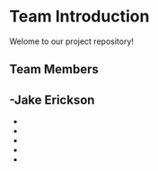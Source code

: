 # Team Introduction

Welome to our project repository!

## Team Members

-Jake Erickson
-
-
-
-
-
-
